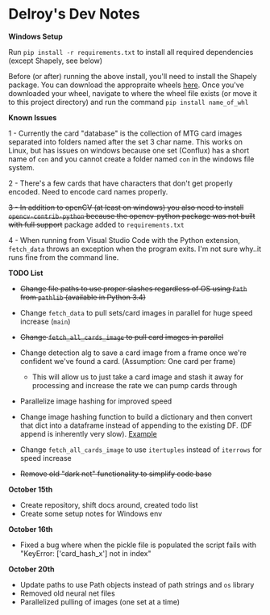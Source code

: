 # Delroy's Dev Notes

**Windows Setup**

Run `pip install -r requirements.txt` to install all required dependencies (except Shapely, see below)

Before (or after) running the above install, you'll need to install the Shapely package. You can download the appropraite wheels [here](https://www.lfd.uci.edu/~gohlke/pythonlibs/#shapely).
Once you've downloaded your wheel, navigate to where the wheel file exists (or move it to this project directory) and run the command `pip install name_of_whl`

**Known Issues**

1 - Currently the card "database" is the collection of MTG card images separated into folders named after the set 3 char name. This works on Linux, but has issues on windows because one set (Conflux) has a short name of `con` and you cannot create a folder named `con` in the windows file system.

2 - There's a few cards that have characters that don't get properly encoded. Need to encode card names properly.

<del>3 - In addition to openCV (at least on windows) you also need to install `opencv-contrib-python` because the opencv-python package was not built with full support</del> package added to `requirements.txt`

4 - When running from Visual Studio Code with the Python extension, `fetch_data` throws an exception when the program exits. I'm not sure why..it runs fine from the command line.

**TODO List**

 - <del>Change file paths to use proper slashes regardless of OS using `Path` from `pathlib` (available in Python 3.4)</del>
 
 - Change `fetch_data` to pull sets/card images in parallel for huge speed increase (`main`)

 - <del>Change `fetch_all_cards_image` to pull card images in parallel</del>

 - Change detection alg to save a card image from a frame once we're confident we've found a card. (Assumption: One card per frame)
    - This will allow us to just take a card image and stash it away for processing and increase the rate we can pump cards through 

 - Parallelize image hashing for improved speed

 - Change image hashing function to build a dictionary and then convert that dict into a dataframe instead of appending to the existing DF. (DF append is inherently very slow). [Example](https://stackoverflow.com/questions/27929472/improve-row-append-performance-on-pandas-dataframes)

 - Change `fetch_all_cards_image` to use `itertuples` instead of `iterrows` for speed increase

 - <del>Remove old "dark net" functionality to simplify code base</del>

**October 15th**
- Create repository, shift docs around, created todo list
- Create some setup notes for Windows env

**October 16th**
- Fixed a bug where when the pickle file is populated the script fails with "KeyError: ['card_hash_x'] not in index"

**October 20th**
- Update paths to use Path objects instead of path strings and `os` library
- Removed old neural net files
- Parallelized pulling of images (one set at a time)